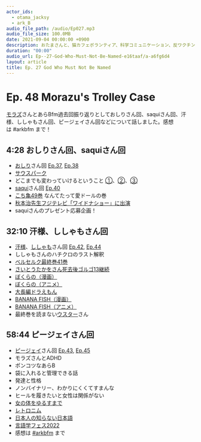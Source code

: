 ```yaml
---
actor_ids:
  - otama_jacksy
  - ark_B
audio_file_path: /audio/Ep027.mp3
audio_file_size: 100.0MB
date: 2021-09-04 00:00:00 +0900
description: おたまさんと、猫カフェボランティア、科学コミュニケーション、反ワクチン監視、ドラえもん、絶滅動物は蘇らせるべきか、ミッドサマー、保護猫のススメなどについて話しました。
duration: "00:00"
audio_url: Ep--27-God-Who-Must-Not-Be-Named-e16taaf/a-a6fg6d4
layout: article
title: Ep. 27 God Who Must Not Be Named
---
```


# Ep. 48 Morazu's Trolley Case

[モラズ](https://twitter.com/morazumorazu)さんとあらBfm過去回振り返りとしておしりさん回、saquiさん回、汗様、ししゃもさん回、ピージェイさん回などについて話しました。感想は #arkbfm まで！

## 4:28 おしりさん回、saquiさん回

* [おしり](https://twitter.com/Romancing_park)さん回 [Ep.37](https://anchor.fm/arkbfm/episodes/Ep--37-Drunken-Walking-Hip-Park-e1atvrh/a-a702luh), [Ep.38](https://anchor.fm/arkbfm/episodes/Ep--38-Tamai-Kingdom-e1b361g)
* [サウスパーク](https://www.nicovideo.jp/tag/%E3%83%A4%E3%83%9E%E3%82%B7%E3%82%BF%E3%83%91%E3%83%BC%E3%82%AF)
* どこまでも変わっていけるということ [①](https://note.com/romancing_park/n/n9a04ab88bc56)、[②](https://note.com/romancing_park/n/necc2e1900465)、[③](https://note.com/romancing_park/n/nef3ebf152efb)
* [saqui](https://twitter.com/saqui_game)さん回 [Ep.40](https://anchor.fm/arkbfm/episodes/Ep--40-Kochikame-destroys-arkbfm-e1bkugu/a-a7380c5)
* [こち亀49巻](https://amzn.to/3FwPisL) なんてたって愛ドールの巻
* [秋本治先生フジテレビ「ワイドナショー」に出演](https://www.sponichi.co.jp/entertainment/news/2016/09/05/kiji/K20160905013295100.html)
* saquiさんのプレゼント応募企画！

## 32:10 汗様、ししゃもさん回

* [汗様](https://twitter.com/shiroie_event)、[ししゃも](https://twitter.com/sisisisisyamoo)さん回 [Ep.42](https://anchor.fm/arkbfm/episodes/Ep--42-Sweat-Bar-Episode-0-e1btifk/a-a74d9sc), [Ep.44](https://anchor.fm/arkbfm/episodes/Ep--44-Cold-people-should-do-podcasts-e1bv646/a-a74iv07)
* ししゃもさんのハチクロのラスト解釈
* [ベルセルク最終巻41巻](https://amzn.to/3I7DoXT)
* [さいとうたかをさん死去後ゴルゴ13継続](https://www3.nhk.or.jp/news/html/20210929/k10013282301000.html)
* [ぼくらの（漫画）](https://amzn.to/3fIu7JP)
* [ぼくらの（アニメ）](https://amzn.to/3ftRExY)
* [大長編ドラえもん](https://amzn.to/3twAhVk)
* [BANANA FISH（漫画）](https://amzn.to/3GyB3VB)
* [BANANA FISH（アニメ）](https://amzn.to/3rngIvP)
* 最終巻を読まない[ウスター](https://twitter.com/Weisweiler)さん

## 58:44 ピージェイさん回

* [ピージェイ](https://twitter.com/xiPJ)さん回 [Ep.43](https://anchor.fm/arkbfm/episodes/Ep--43-Piijey-loves-themself-e1bu41c/a-a74f3rt), [Ep.45](https://anchor.fm/arkbfm/episodes/Ep--45-Wild-mushrooms-e1c0j6k/a-a74oav1)
* モラズさんとADHD
* ポンコツなあらB
* 袋に入れると管理できる話
* 発達と性格
* ノンバイナリー、わかりにくくてすまんな
* ヒールを履きたいと女性は関係がない
* [女の体をゆるすまで](https://amzn.to/3GvDhFe)
* [レトロニム](https://ja.wikipedia.org/wiki/%E3%83%AC%E3%83%88%E3%83%AD%E3%83%8B%E3%83%A0)
* [日本人の知らない日本語](https://amzn.to/33ggzCH)
* [言語学フェス2022](https://sites.google.com/view/lingfes2022/)
* 感想は [#arkbfm](https://twitter.com/hashtag/arkbfm) まで